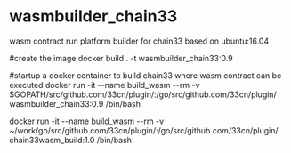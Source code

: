 # wasmbuilder_chain33
wasm contract run platform builder for chain33 based on ubuntu:16.04

#create the image 
docker build . -t wasmbuilder_chain33:0.9

#startup a docker container to build chain33 where wasm contract can be executed 
docker run -it --name build_wasm --rm -v $GOPATH/src/github.com/33cn/plugin/:/go/src/github.com/33cn/plugin/ wasmbuilder_chain33:0.9 /bin/bash

docker run -it --name build_wasm --rm -v ~/work/go/src/github.com/33cn/plugin/:/go/src/github.com/33cn/plugin/ chain33wasm_build:1.0 /bin/bash
